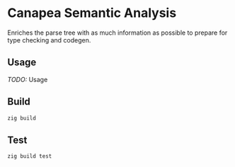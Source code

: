 # Canapea Semantic Analysis

Enriches the parse tree with as much information as possible to prepare for type checking and codegen.

## Usage

*TODO:* Usage


## Build

```sh
zig build
```


## Test

```sh
zig build test
```
